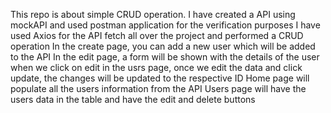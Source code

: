 This repo is about simple CRUD operation.
I have created a API using mockAPI and used postman application for the verification purposes
I have used Axios for the API fetch all over the project and performed a CRUD operation
In the create page, you can add a new user which will be added to the API
In the edit page, a form will be shown with the details of the user when we click on edit in the usrs page, once we edit the data and click update, the changes will be updated to the respective ID
Home page will populate all the users information from the API
Users page will have the users data in the table and have the edit and delete buttons
